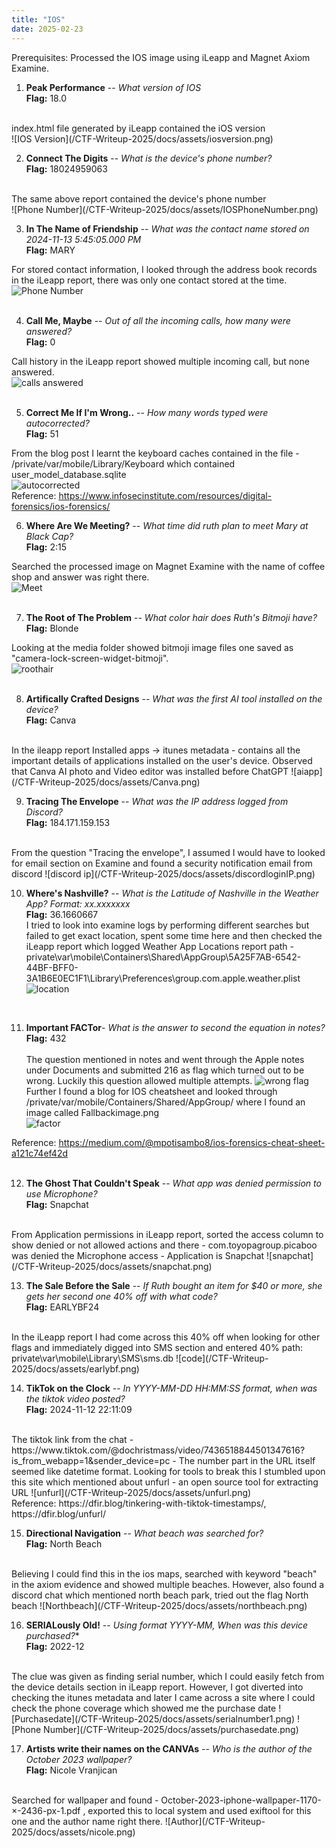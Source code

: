 ```yaml
---
title: "IOS"
date: 2025-02-23
---
```


Prerequisites:
Processed the IOS image using iLeapp and Magnet Axiom Examine.

1. **Peak Performance** -- *What version of IOS* <br/>
**Flag:** 18.0  
<br/>
index.html file generated by iLeapp contained the iOS version <br/>
![IOS Version](/CTF-Writeup-2025/docs/assets/iosversion.png)
<br/>

2. **Connect The Digits** -- *What is the device's phone number?*<br/>
**Flag:** 18024959063
<br/>
The same above report contained the device's phone number<br/>
![Phone Number](/CTF-Writeup-2025/docs/assets/IOSPhoneNumber.png)  
<br/>

3. **In The Name of Friendship** -- *What was the contact name stored on 2024-11-13 5:45:05.000 PM*<br/>
**Flag:** MARY<br/>
 
For stored contact information, I looked through the address book records in the iLeapp report, there was only one contact stored at the time.<br/>
![Phone Number](/CTF-Writeup-2025/docs/assets/IOSPhoneNumber.png)  
 <br/>  
 
4. **Call Me, Maybe** -- *Out of all the incoming calls, how many were answered?*<br/>
   **Flag:** 0<br/>

Call history in the iLeapp report showed multiple incoming call, but none answered.<br/>
![calls answered](/CTF-Writeup-2025/docs/assets/callme.png)  
   <br/>
   
5. **Correct Me If I'm Wrong..** -- *How many words typed were autocorrected?*<br/>
   **Flag:** 51<br/>

From the blog post I learnt the keyboard caches contained in the file - /private/var/mobile/Library/Keyboard which contained user_model_database.sqlite<br/>
![autocorrected](/CTF-Writeup-2025/docs/assets/autocorrected.png)  
Reference: https://www.infosecinstitute.com/resources/digital-forensics/ios-forensics/ 
   <br/>
   
6. **Where Are We Meeting?** -- *What time did ruth plan to meet Mary at Black Cap?*  
    **Flag:** 2:15

Searched the processed image on Magnet Examine with the name of coffee shop and answer was right there.  
![Meet](/CTF-Writeup-2025/docs/assets/blackcapmeet.png)  
 <br/>
   
7. **The Root of The Problem** -- *What color hair does Ruth's Bitmoji have?*   
   **Flag:** Blonde

Looking at the media folder showed bitmoji image files one saved as "camera-lock-screen-widget-bitmoji".  
![roothair](/CTF-Writeup-2025/docs/assets/bitmojiblonde.png)  
 <br/>
   
8. **Artifically Crafted Designs** -- *What was the first AI tool installed on the device?*  
    **Flag:** Canva
</br>
In the ileapp report Installed apps -> itunes metadata - contains all the important details of applications installed on the user's device. Observed that Canva AI photo and Video editor was installed before ChatGPT  
![aiapp](/CTF-Writeup-2025/docs/assets/Canva.png)  
 <br/>
    
9. **Tracing The Envelope** -- *What was the IP address logged from Discord?*  
    **Flag:** 184.171.159.153
</br>
From the question "Tracing the envelope", I assumed I would have to looked for email section on Examine and found a security notification email from discord  
![discord ip](/CTF-Writeup-2025/docs/assets/discordloginIP.png)  
<br/>
    
10. **Where's Nashville?** -- *What is the Latitude of Nashville in the Weather App? Format: xx.xxxxxxx*  
    **Flag:** 36.1660667
    <br/>
I tried to look into examine logs by performing different searches but failed to get exact location, spent some time here and then checked the iLeapp report which logged Weather App Locations report
path - private\var\mobile\Containers\Shared\AppGroup\5A25F7AB-6542-44BF-BFF0-3A1B6E0EC1F1\Library\Preferences\group.com.apple.weather.plist  
![location](/CTF-Writeup-2025/docs/assets/locationnashville.png)  
<br/>
    
11. **Important FACTor**- *What is the answer to second the equation in notes?*  
    **Flag:** 432  
    <br/>
The question mentioned in notes and went through the Apple notes under Documents and submitted 216 as flag which turned out to be wrong. Luckily this question allowed multiple attempts.
![wrong flag](/CTF-Writeup-2025/docs/assets/factor1.png)  
Further I found a blog for IOS cheatsheet and looked through /private/var/mobile/Containers/Shared/AppGroup/ where I found an image called Fallbackimage.png  
![factor](/CTF-Writeup-2025/docs/assets/factor2.png)  
        
Reference: https://medium.com/@mpotisambo8/ios-forensics-cheat-sheet-a121c74ef42d   
    <br/>
    
12. **The Ghost That Couldn't Speak** -- *What app was denied permission to use Microphone?*  
    **Flag:** Snapchat
<br/>
From Application permissions in iLeapp report, sorted the access column to show denied or not allowed actions and there - com.toyopagroup.picaboo was denied the Microphone access - Application is Snapchat
![snapchat](/CTF-Writeup-2025/docs/assets/snapchat.png)   
    <br/>
    
13. **The Sale Before the Sale** -- *If Ruth bought an item for $40 or more, she gets her second one 40% off with what code?*    
    **Flag:** EARLYBF24  
<br/>
In the iLeapp report I had come across this 40% off when looking for other flags and immediately digged into SMS section and entered 40% 
path: private\var\mobile\Library\SMS\sms.db
![code](/CTF-Writeup-2025/docs/assets/earlybf.png)  
    <br/>
    
14. **TikTok on the Clock** -- *In YYYY-MM-DD HH:MM:SS format, when was the tiktok video posted?*  
    **Flag:** 2024-11-12 22:11:09
<br/>
The tiktok link from the chat - https://www.tiktok.com/@dochristmass/video/7436518844501347616?is_from_webapp=1&sender_device=pc - The number part in the URL itself seemed like datetime format. Looking for tools to break this I stumbled upon this site which mentioned about unfurl - an open source tool for extracting URL
 ![unfurl](/CTF-Writeup-2025/docs/assets/unfurl.png)  
    <br/>Reference: https://dfir.blog/tinkering-with-tiktok-timestamps/, https://dfir.blog/unfurl/  
    <br/>
    
15. **Directional Navigation** -- *What beach was searched for?*  
    **Flag:**  North Beach
<br/>
Believing I could find this in the ios maps, searched with keyword "beach" in the axiom evidence and showed multiple beaches. However, also found a discord chat which mentioned north beach park, tried out the flag North beach
![Northbeach](/CTF-Writeup-2025/docs/assets/northbeach.png)  
    <br/>
    
16. **SERIALously Old!** -- *Using format YYYY-MM, When was this device purchased?**  
    **Flag:**  2022-12
<br/>
The clue was given as finding serial number, which I could easily fetch from the device details section in iLeapp report. However, I got diverted into checking the itunes metadata and later I came across a site where I could check the phone coverage which showed me the purchase date
![Purchasedate](/CTF-Writeup-2025/docs/assets/serialnumber1.png)   ![Phone Number](/CTF-Writeup-2025/docs/assets/purchasedate.png)  
    <br/>
    
17. **Artists write their names on the CANVAs** -- *Who is the author of the October 2023 wallpaper?*    
    **Flag:** Nicole Vranjican
<br/>
Searched for wallpaper and found - October-2023-iphone-wallpaper-1170-×-2436-px-1.pdf , exported this to local system and used exiftool for this one and the author name right there.
![Author](/CTF-Writeup-2025/docs/assets/nicole.png)
<br/>
